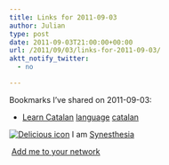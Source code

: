 ```yaml
---
title: Links for 2011-09-03
author: Julian
type: post
date: 2011-09-03T21:00:00+00:00
url: /2011/09/03/links-for-2011-09-03/
aktt_notify_twitter:
  - no

---
```

Bookmarks I&#8217;ve shared on 2011-09-03:

  * [Learn Catalan][1] 
    [language][2] [catalan][3] </li> </ul> 
    
    <p class="deliciouslink">
      <a href="http://del.icio.us/synesthesia" title="See all my bookmarks on del.icio.us"><img src="https://www.synesthesia.co.uk/images/deliciousicon.jpg" alt="Delicious icon" /></a>&nbsp;I am <a href="http://del.icio.us/synesthesia" title="See all my bookmarks on del.icio.us">Synesthesia</a>
    </p>
    
    <p class="deliciouslink">
      <a href="http://del.icio.us/network?add=synesthesia" title="Add me to your del.icio.us network"><img src="https://www.synesthesia.co.uk/images/add.gif" alt="" /></a>&nbsp;<a href="http://del.icio.us/network?add=synesthesia" title="Add me to your del.icio.us network">Add me to your network</a>
    </p>

 [1]: http://www.easycatalan.com/easycatalan/Learning_Catalan.html
 [2]: http://www.delicious.com/synesthesia/language
 [3]: http://www.delicious.com/synesthesia/catalan